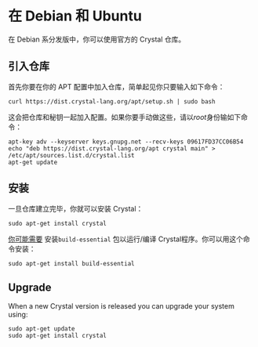 # 在 Debian 和 Ubuntu

在 Debian 系分发版中，你可以使用官方的 Crystal 仓库。

## 引入仓库

首先你要在你的 APT 配置中加入仓库，简单起见你只要输入如下命令：

```
curl https://dist.crystal-lang.org/apt/setup.sh | sudo bash
```

这会把仓库和秘钥一起加入配置。如果你要手动做这些，请以*root*身份输如下命令：

```
apt-key adv --keyserver keys.gnupg.net --recv-keys 09617FD37CC06B54
echo "deb https://dist.crystal-lang.org/apt crystal main" > /etc/apt/sources.list.d/crystal.list
apt-get update
```

## 安装

一旦仓库建立完毕，你就可以安装 Crystal：

```
sudo apt-get install crystal
```

[你可能需要](https://github.com/crystal-lang/crystal/issues/4342) 安装`build-essential` 包以运行/编译 Crystal程序。你可以用这个命令安装：

```
sudo apt-get install build-essential
```


## Upgrade

When a new Crystal version is released you can upgrade your system using:

```
sudo apt-get update
sudo apt-get install crystal
```
